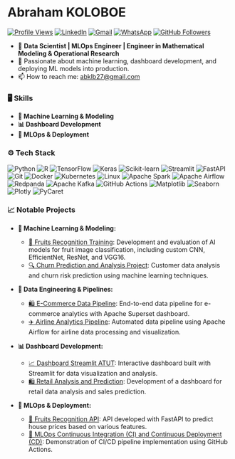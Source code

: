 # Abraham KOLOBOE

[![Profile Views](https://hits.seeyoufarm.com/api/count/incr/badge.svg?url=https://github.com/abrahamkoloboe27&count_bg=%2379C83D&title_bg=%23555555&icon=&icon_color=%23E7E7E7&title=Profile+Views&edge_flat=false)](https://hits.seeyoufarm.com)
[![LinkedIn](https://img.shields.io/badge/-LinkedIn-blue?style=flat&logo=Linkedin&logoColor=white)](https://www.linkedin.com/in/abraham-zacharie-koloboe-data-science-ia-generative-llms-machine-learning/)
[![Gmail](https://img.shields.io/badge/-Gmail-c14438?style=flat&logo=Gmail&logoColor=white)](mailto:abklb27@gmail.com)
[![WhatsApp](https://img.shields.io/badge/-WhatsApp-25D366?style=flat&logo=WhatsApp&logoColor=white)](https://wa.me/22991838421)
[![GitHub Followers](https://img.shields.io/github/followers/abrahamkoloboe27?label=Follow&style=social)](https://github.com/abrahamkoloboe27)

- 💼 **Data Scientist | MLOps Engineer | Engineer in Mathematical Modeling & Operational Research**
- 🌱 Passionate about machine learning, dashboard development, and deploying ML models into production.
- 📫 How to reach me: abklb27@gmail.com

### 🖥️ Skills

- **🤖 Machine Learning & Modeling**
- **📊 Dashboard Development**
- **🚀 MLOps & Deployment**

### ⚙️ Tech Stack

![Python](https://img.shields.io/badge/-Python-3776AB?style=flat-square&logo=Python&logoColor=white)
![R](https://img.shields.io/badge/-R-276DC3?style=flat-square&logo=R&logoColor=white)
![TensorFlow](https://img.shields.io/badge/-TensorFlow-FF6F00?style=flat-square&logo=TensorFlow&logoColor=white)
![Keras](https://img.shields.io/badge/-Keras-D00000?style=flat-square&logo=Keras&logoColor=white)
![Scikit-learn](https://img.shields.io/badge/-Scikit--learn-F7931E?style=flat-square&logo=scikit-learn&logoColor=white)
![Streamlit](https://img.shields.io/badge/-Streamlit-FF4B4B?style=flat-square&logo=Streamlit&logoColor=white)
![FastAPI](https://img.shields.io/badge/-FastAPI-009688?style=flat-square&logo=FastAPI&logoColor=white)
![Git](https://img.shields.io/badge/-Git-F05032?style=flat-square&logo=Git&logoColor=white)
![Docker](https://img.shields.io/badge/-Docker-2496ED?style=flat-square&logo=Docker&logoColor=white)
![Kubernetes](https://img.shields.io/badge/-Kubernetes-326CE5?style=flat-square&logo=Kubernetes&logoColor=white)
![Linux](https://img.shields.io/badge/-Linux-FCC624?style=flat-square&logo=Linux&logoColor=white)
![Apache Spark](https://img.shields.io/badge/-Apache%20Spark-E25A1C?style=flat-square&logo=apachespark&logoColor=white)
![Apache Airflow](https://img.shields.io/badge/-Apache%20Airflow-017CEE?style=flat-square&logo=apacheairflow&logoColor=white)
![Redpanda](https://img.shields.io/badge/-Redpanda-FA4D57?style=flat-square&logo=redpanda&logoColor=white)
![Apache Kafka](https://img.shields.io/badge/-Apache%20Kafka-231F20?style=flat-square&logo=apachekafka&logoColor=white)
![GitHub Actions](https://img.shields.io/badge/-GitHub%20Actions-2088FF?style=flat-square&logo=githubactions&logoColor=white)
![Matplotlib](https://img.shields.io/badge/-Matplotlib-11557C?style=flat-square&logo=Matplotlib&logoColor=white)
![Seaborn](https://img.shields.io/badge/-Seaborn-3776AB?style=flat-square&logo=Seaborn&logoColor=white)
![Plotly](https://img.shields.io/badge/-Plotly-3F4F75?style=flat-square&logo=Plotly&logoColor=white)
![PyCaret](https://img.shields.io/badge/-PyCaret-1C1E24?style=flat-square&logo=PyCaret&logoColor=white)

### 📈 Notable Projects

- **🤖 Machine Learning & Modeling:**
  - [🍎 Fruits Recognition Training](https://github.com/abrahamkoloboe27/Fruits-Recognition-Training): Development and evaluation of AI models for fruit image classification, including custom CNN, EfficientNet, ResNet, and VGG16.
  - [🔍 Churn Prediction and Analysis Project](https://github.com/abrahamkoloboe27/Churn-Prediction-and-Analysis-Project): Customer data analysis and churn risk prediction using machine learning techniques.
- **🔄 Data Engineering & Pipelines:**
  - [🛍️ E-Commerce Data Pipeline](https://github.com/abrahamkoloboe27/E-Commerce-Data-Pipeline-And-Dashboard-With-Apache-Superset): End-to-end data pipeline for e-commerce analytics with Apache Superset dashboard.
  - [✈️ Airline Analytics Pipeline](https://github.com/abrahamkoloboe27/Airflow-Pipeline-Dashboard-Compagnie-Aerienne): Automated data pipeline using Apache Airflow for airline data processing and visualization.

- **📊 Dashboard Development:**
  - [📈 Dashboard Streamlit ATUT](https://github.com/abrahamkoloboe27/Dashboard-Streamlit-ATUT): Interactive dashboard built with Streamlit for data visualization and analysis.
  - [🛍️ Retail Analysis and Prediction](https://github.com/abrahamkoloboe27/Retail-Analysis-and-Prediction): Development of a dashboard for retail data analysis and sales prediction.

- **🚀 MLOps & Deployment:**
  - [🍇 Fruits Recognition API](https://github.com/abrahamkoloboe27/Fruits-Recognition-API): API developed with FastAPI to predict house prices based on various features.
  - [🔧 MLOps Continuous Integration (CI) and Continuous Deployment (CD)](https://github.com/abrahamkoloboe27/Demo-CICD-With-Github-Actions-ATUT-SN): Demonstration of CI/CD pipeline implementation using GitHub Actions.
